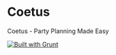 Coetus
======

Coetus - Party Planning Made Easy

[![Built with Grunt](https://cdn.gruntjs.com/builtwith.png)](http://gruntjs.com/)
